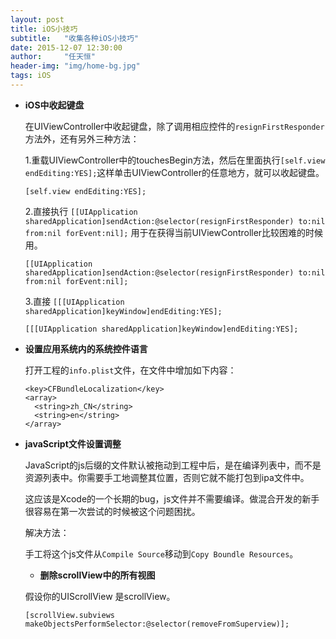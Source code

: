 ```yaml
---
layout: post
title: iOS小技巧
subtitle:   "收集各种iOS小技巧"
date: 2015-12-07 12:30:00
author:     "任天恒"
header-img: "img/home-bg.jpg"
tags: iOS
---
```

* **iOS中收起键盘**

  在UIViewController中收起键盘，除了调用相应控件的`resignFirstResponder`方法外，还有另外三种方法：

  1.重载UIViewController中的touchesBegin方法，然后在里面执行`[self.view endEditing:YES];`这样单击UIViewController的任意地方，就可以收起键盘。

      [self.view endEditing:YES];

  2.直接执行 `[[UIApplication sharedApplication]sendAction:@selector(resignFirstResponder) to:nil from:nil forEvent:nil];` 用于在获得当前UIViewController比较困难的时候用。

      [[UIApplication sharedApplication]sendAction:@selector(resignFirstResponder) to:nil from:nil forEvent:nil];

  3.直接 `[[[UIApplication sharedApplication]keyWindow]endEditing:YES];`

      [[[UIApplication sharedApplication]keyWindow]endEditing:YES];

* **设置应用系统内的系统控件语言**

  打开工程的`info.plist`文件，在文件中增加如下内容：

      <key>CFBundleLocalization</key>
      <array>
        <string>zh_CN</string>
        <string>en</string>
      </array>

* **javaScript文件设置调整**

  JavaScript的js后缀的文件默认被拖动到工程中后，是在编译列表中，而不是资源列表中。你需要手工地调整其位置，否则它就不能打包到ipa文件中。

  这应该是Xcode的一个长期的bug，js文件并不需要编译。做混合开发的新手很容易在第一次尝试的时候被这个问题困扰。

  解决方法：

  手工将这个js文件从`Compile Source`移动到`Copy Boundle Resources`。

  * **删除scrollView中的所有视图**

  假设你的UIScrollView 是scrollView。
  
      [scrollView.subviews makeObjectsPerformSelector:@selector(removeFromSuperview)];
